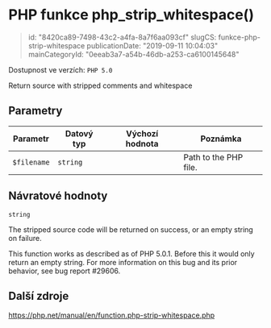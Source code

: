 PHP funkce php_strip_whitespace()
================================

> id: "8420ca89-7498-43c2-a4fa-8a7f6aa093cf"
> slugCS: funkce-php-strip-whitespace
> publicationDate: "2019-09-11 10:04:03"
> mainCategoryId: "0eeab3a7-a54b-46db-a253-ca6100145648"

Dostupnost ve verzích: `PHP 5.0`

Return source with stripped comments and whitespace


Parametry
--------------

| Parametr | Datový typ | Výchozí hodnota | Poznámka |
|-----|-----|-----|-----|
| `$filename` | `string` |  | Path to the PHP file. |


Návratové hodnoty
----------------

`string`

The stripped source code will be returned on success, or an empty string
on failure.
</p>
<p>
This function works as described as of PHP 5.0.1. Before this it would
only return an empty string. For more information on this bug and its
prior behavior, see bug report
#29606.

Další zdroje
------------

https://php.net/manual/en/function.php-strip-whitespace.php
